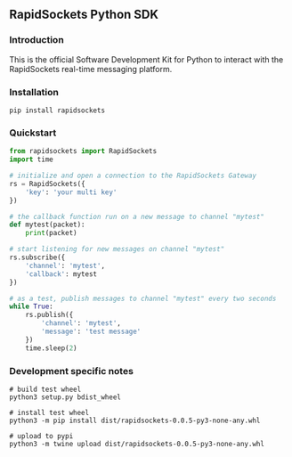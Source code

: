 ## RapidSockets Python SDK

### Introduction
This is the official Software Development Kit for Python to interact with the RapidSockets real-time messaging platform.

### Installation
```
pip install rapidsockets
```

### Quickstart
```python
from rapidsockets import RapidSockets
import time

# initialize and open a connection to the RapidSockets Gateway
rs = RapidSockets({
    'key': 'your multi key'
})

# the callback function run on a new message to channel "mytest"
def mytest(packet):
    print(packet)

# start listening for new messages on channel "mytest"
rs.subscribe({
    'channel': 'mytest',
    'callback': mytest
})

# as a test, publish messages to channel "mytest" every two seconds
while True:
    rs.publish({
        'channel': 'mytest',
        'message': 'test message'
    })
    time.sleep(2)
```

### Development specific notes
```
# build test wheel
python3 setup.py bdist_wheel

# install test wheel
python3 -m pip install dist/rapidsockets-0.0.5-py3-none-any.whl

# upload to pypi
python3 -m twine upload dist/rapidsockets-0.0.5-py3-none-any.whl
```
